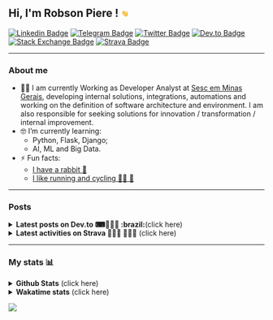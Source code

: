 ## Hi, I'm Robson Piere ! <img src="images/giphy.gif" width="15px">

[![Linkedin Badge](https://img.shields.io/badge/-LinkedIn-0077b5?style=for-the-badge&logo=Linkedin&logoColor=white&link=https://www.linkedin.com/in/robsonpiere/)](https://www.linkedin.com/in/robsonpiere/)
[![Telegram Badge](https://img.shields.io/badge/-Telegram-0088cc?style=for-the-badge&labelColor=0088cc&logo=telegram&logoColor=fff&link=https://t.me/robsonpiere)](https://t.me/robsonpiere)
[![Twitter Badge](https://img.shields.io/badge/-Twitter-1da1f2?style=for-the-badge&labelColor=1da1f2&logo=twitter&logoColor=white&link=https://twitter.com/robsonpiere)](https://twitter.com/robsonpiere)
[![Dev.to Badge](https://img.shields.io/badge/-Dev.to-black?style=for-the-badge&labelColor=black&logo=dev.to&logoColor=white&link=https://dev.to/robsonpiere)](https://dev.to/robsonpiere)
[![Stack Exchange Badge](https://img.shields.io/badge/-Stack_exchange-green?style=for-the-badge&logo=stackexchange&color=ef8236&link=https://stackexchange.com/users/12017805/robson-piere?tab=accounts)](https://stackexchange.com/users/12017805/robson-piere?tab=accounts)
[![Strava Badge](https://img.shields.io/badge/-Strava-fc5200?style=for-the-badge&labelColor=fc5200&logo=strava&logoColor=white&link=https://www.strava.com/athletes/35299327)](https://www.strava.com/athletes/robson-piere)

---

### About me ###

- 👨‍💻 I am currently Working as Developer Analyst at [Sesc em Minas Gerais](https://www.linkedin.com/company/sesc-em-minas-gerais/), developing internal solutions, integrations, automations and working on the definition of software architecture and environment. I am also responsible for seeking solutions for innovation / transformation / internal improvement.
- 🤓 I’m currently learning:
    - Python, Flask, Django;
    - AI, ML and Big Data.
- ⚡ Fun facts:
  - [I have a rabbit :rabbit:](https://www.instagram.com/p/BYv8-tLj2kh/) 
  - [I like running and cycling 🚴‍♂️ 🏃](https://www.strava.com/athletes/35299327)


---

### Posts ###

<details>
  <summary><b>Latest posts on Dev.to ⌨👨🏽‍💻 :brazil:</b>(click here)</summary>
  
<!-- DEVTO-POST-LIST:START -->
- [Participei da Hacktoberfest e plantei uma árvore 🌳](https://dev.to/robsonpiere/participei-da-hacktoberfest-e-plantei-uma-arvore-4ngj)
<!-- DEVTO-POST-LIST:END -->
</details>

<details>
  <summary><b>Latest activities on Strava 🚴🏼‍♂️ 🏃🏼‍♂️</b> (click here)</summary>
  
<!-- STRAVA-POST-LIST:START -->
- [Preciso recalibrar meu GPS 🐞](https://strava.com/activities/4445910916)
- [Passeio com a esposa 🚴‍♂️🚴‍♀️](https://strava.com/activities/4438009873)
- [Pedalada matinal (sexta é dia de fazer deploy 👩🏽‍💻 ☠!!!)](https://strava.com/activities/4427853912)
- [Pedalada matinal (32 km) 🐛](https://strava.com/activities/4419651238)
- [Ahhhh Como eu queria uma coxinha 🍗🤪😂](https://strava.com/activities/4391162974)
- [Travou novamente 😔](https://strava.com/activities/4354732265)
- [unit test of the brakes ✅](https://strava.com/activities/4345327645)
- [Strava travou🐞🐞🐞🐞🐞(32km)](https://strava.com/activities/4316481144)
- [Running in internet Explorer 🏃🏽🐌🐢](https://strava.com/activities/4304595520)
- [from feriado import pedal 🚴🐍](https://strava.com/activities/4275946099)
<!-- STRAVA-POST-LIST:END -->
</details>

---

### My stats 📊 ### 

<details>
    <summary><b>Github Stats</b>   (click here)</summary>
    <img align="center" title="Robson github stats" alt="Robson github stats" src="https://github-readme-stats.vercel.app/api?username=robsonpiere&count_private=true&show_icons=true&theme=vue-dark&include_all_commits=false" />
    <img align="center" title="Top Langs" alt="Top Langs" src="https://github-readme-stats.vercel.app/api/top-langs/?username=robsonpiere&layout=compact&theme=vue-dark&langs_count=8&custom_title=Top Languages (public only)&hide=jupyter%20notebook" />
</details>

<details>
  <summary><b>Wakatime stats</b>  (click here)</summary>
  <img align="center" title="Wakatime dashboard" alt="Wakatime dashboard" src="https://wakatime.com/share/@robsonpiere/0a3558b3-838e-4e72-b40f-18bcf3f64810.svg" />
</details>



![](https://komarev.com/ghpvc/?username=robsonpiere&label=PROFILE+VIEWS&&style=flat-square)
